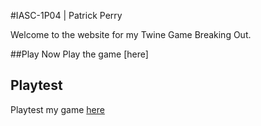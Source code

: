 #IASC-1P04 | Patrick Perry

Welcome to the website for my Twine Game Breaking Out. 

##Play Now
Play the game [here]

## Playtest

Playtest my game [here](https://pp21dc.github.io/IASC1P04/playtest/playtest)
